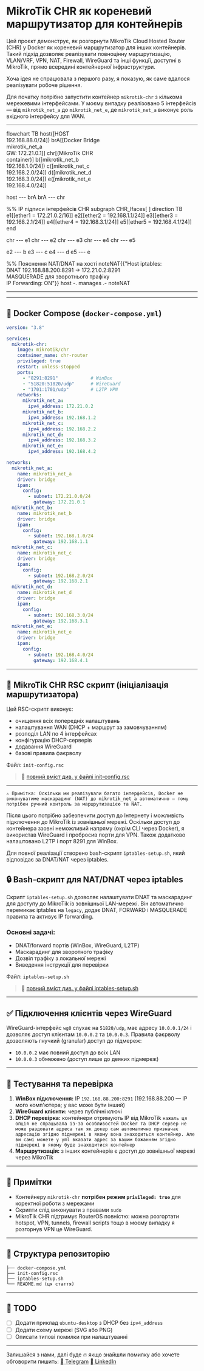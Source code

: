 # MikroTik CHR як кореневий маршрутизатор для контейнерів

Цей проєкт демонструє, як розгорнути MikroTik Cloud Hosted Router (CHR) у Docker як кореневий маршрутизатор для інших контейнерів. Такий підхід дозволяє реалізувати повноцінну маршрутизацію, VLAN/VRF, VPN, NAT, Firewall, WireGuard та інші функції, доступні в MikroTik, прямо всередині контейнерної інфраструктури.

Хоча ідея не спрацювала з першого разу, я показую, як саме вдалося реалізувати робоче рішення.

Для початку потрібно запустити контейнер `mikrotik-chr` з кількома мережевими інтерфейсами. У моєму випадку реалізовано 5 інтерфейсів — від `mikrotik_net_a` до `mikrotik_net_e`, де `mikrotik_net_a` виконує роль вхідного інтерфейсу для WAN.

---
flowchart TB
  host([HOST<br/>192.168.88.0/24])
  brA[[Docker Bridge<br/>mikrotik_net_a<br/>GW: 172.21.0.1]]
  chr[(MikroTik CHR<br/>container)]
  b([mikrotik_net_b<br/>192.168.1.0/24])
  c([mikrotik_net_c<br/>192.168.2.0/24])
  d([mikrotik_net_d<br/>192.168.3.0/24])
  e([mikrotik_net_e<br/>192.168.4.0/24])

  host --- brA
  brA --- chr

  %% IP підписи інтерфейсів CHR
  subgraph CHR_Ifaces[ ]
    direction TB
    e1[[ether1 = 172.21.0.2/16]]
    e2[[ether2 = 192.168.1.1/24]]
    e3[[ether3 = 192.168.2.1/24]]
    e4[[ether4 = 192.168.3.1/24]]
    e5[[ether5 = 192.168.4.1/24]]
  end

  chr --- e1
  chr --- e2
  chr --- e3
  chr --- e4
  chr --- e5

  e2 --- b
  e3 --- c
  e4 --- d
  e5 --- e

  %% Пояснення NAT/DNAT на хості
  noteNAT{{"Host iptables:<br/>DNAT 192.168.88.200:8291 → 172.21.0.2:8291<br/>MASQUERADE для зворотнього трафіку<br/>IP Forwarding: ON"}}
  host -. manages .- noteNAT

---
---

## 🔧 Docker Compose (`docker-compose.yml`)

```yaml
version: "3.8"

services:
  mikrotik-chr:
    image: mikrotik/chr
    container_name: chr-router
    privileged: true
    restart: unless-stopped
    ports:
      - "8291:8291"            # WinBox
      - "51820:51820/udp"      # WireGuard
      - "1701:1701/udp"        # L2TP VPN
    networks:
      mikrotik_net_a:
        ipv4_address: 172.21.0.2
      mikrotik_net_b:
        ipv4_address: 192.168.1.2
      mikrotik_net_c:
        ipv4_address: 192.168.2.2
      mikrotik_net_d:
        ipv4_address: 192.168.3.2
      mikrotik_net_e:
        ipv4_address: 192.168.4.2

networks:
  mikrotik_net_a:
    name: mikrotik_net_a
    driver: bridge
    ipam:
      config:
        - subnet: 172.21.0.0/24
          gateway: 172.21.0.1
  mikrotik_net_b:
    name: mikrotik_net_b
    driver: bridge
    ipam:
      config:
        - subnet: 192.168.1.0/24
          gateway: 192.168.1.1
  mikrotik_net_c:
    name: mikrotik_net_c
    driver: bridge
    ipam:
      config:
        - subnet: 192.168.2.0/24
          gateway: 192.168.2.1
  mikrotik_net_d:
    name: mikrotik_net_d
    driver: bridge
    ipam:
      config:
        - subnet: 192.168.3.0/24
          gateway: 192.168.3.1
  mikrotik_net_e:
    name: mikrotik_net_e
    driver: bridge
    ipam:
      config:
        - subnet: 192.168.4.0/24
          gateway: 192.168.4.1
```

---

## 📜 MikroTik CHR RSC скрипт (ініціалізація маршрутизатора)

Цей RSC-скрипт виконує:

* очищення всіх попередніх налаштувань
* налаштування WAN (DHCP + маршрут за замовчуванням)
* розподіл LAN по 4 інтерфейсах
* конфігурацію DHCP-серверів
* додавання WireGuard
* базові правила фаєрволу

Файл: `init-config.rsc`

> 🔽 [повний вміст див. у файлі init-config.rsc](./init-config.rsc)

---

``⚠️ Примітка: Оскільки ми реалізували багато інтерфейсів, Docker не виконуватиме маскарадинг (NAT) до mikrotik_net_a автоматично — тому потрібен ручний контроль за маршрутизацією та NAT.``

Після цього потрібно забезпечити доступ до Інтернету і можливість підключення до MikroTik із зовнішньої мережі. Оскільки доступ до контейнера ззовні неможливий напряму (окрім CLI через Docker), я використав WireGuard і пробросив порти для VPN. Також додатково налаштовано L2TP і порт 8291 для WinBox.

Для повної реалізації створено bash-скрипт `iptables-setup.sh`, який відповідає за DNAT/NAT через iptables.

## 🔒 Bash-скрипт для NAT/DNAT через iptables

Скрипт `iptables-setup.sh` дозволяє налаштувати DNAT та маскарадинг для доступу до MikroTik із зовнішньої LAN-мережі. Він автоматично перемикає iptables на `legacy`, додає DNAT, FORWARD і MASQUERADE правила та активує IP forwarding.

### Основні задачі:

* DNAT/forward портів (WinBox, WireGuard, L2TP)
* Маскарадинг для зворотного трафіку
* Дозвіл трафіку з локальної мережі
* Виведення інструкції для перевірки

Файл: `iptables-setup.sh`
> 🔽 [повний вміст див. у файлі iptables-setup.sh](./iptables-setup.sh)
---

## ✅ Підключення клієнтів через WireGuard

WireGuard-інтерфейс `wg0` слухає на `51820/udp`, має адресу `10.0.0.1/24` і дозволяє доступ клієнтам `10.0.0.2` та `10.0.0.3`. Правила фаєрволу дозволяють гнучкий (granular) доступ до підмереж:

* `10.0.0.2` має повний доступ до всіх LAN
* `10.0.0.3` обмежено (доступ лише до деяких підмереж)

---

## 🧪 Тестування та перевірка

1. **WinBox підключення:** IP `192.168.88.200:8291` (192.168.88.200 — IP мого комп'ютера; у вас може бути інший)
2. **WireGuard клієнти:** через публічні ключі
3. **DHCP перевірка:** контейнери отримують IP від MikroTik ``нажаль ця опція не спрацьвала із-за особливостей Docker та DHCP сервер не може раздовати адреса так як докер сам автоматично призначає адресацію згідно підмережі в якому вона знаходиться контейнер. Але ви самі можете у yml вказати адрес за вашим бажанням згідно підмережі в якому буде знаходитися контейнер``
4. **Маршрутизація:** з інших контейнерів є доступ до зовнішньої мережі через MikroTik

---

## 📌 Примітки

* Контейнеру `mikrotik-chr` **потрібен режим `privileged: true`** для коректної роботи з мережами
* Скрипти слід виконувати з правами `sudo`
* MikroTik CHR підтримує RouterOS повністю: можна розгортати hotspot, VPN, tunnels, firewall scripts тощо в моєму випадку я розгорнув VPN це WireGuard. 

---

## 📂 Структура репозиторію

```
├── docker-compose.yml
├── init-config.rsc
├── iptables-setup.sh
└── README.md (ця стаття)
```

---

## 📎 TODO

* [ ] Додати приклад `ubuntu-desktop` з DHCP без `ipv4_address`
* [ ] Додати схему мережі (SVG або PNG)
* [ ] Описати типові помилки при налаштуванні

---

Залишайся з нами, далі буде 🔥
якщо знайшли помилку або хочете обговорити пишить:
[📲 Telegram](https://t.me/RifatIsmailov)
[🔗 LinkedIn](https://www.linkedin.com/in/твоє_імʼя/)
